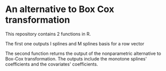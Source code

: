 # An alternative to Box Cox transformation
This repository contains 2 functions in R.

The first one outputs I splines and M splines basis for a row vector

The second function returns the output of the nonparametric alternative to Box-Cox transformation. 
The outputs include the monotone splines' coefficients and the covariates' coefficients.
